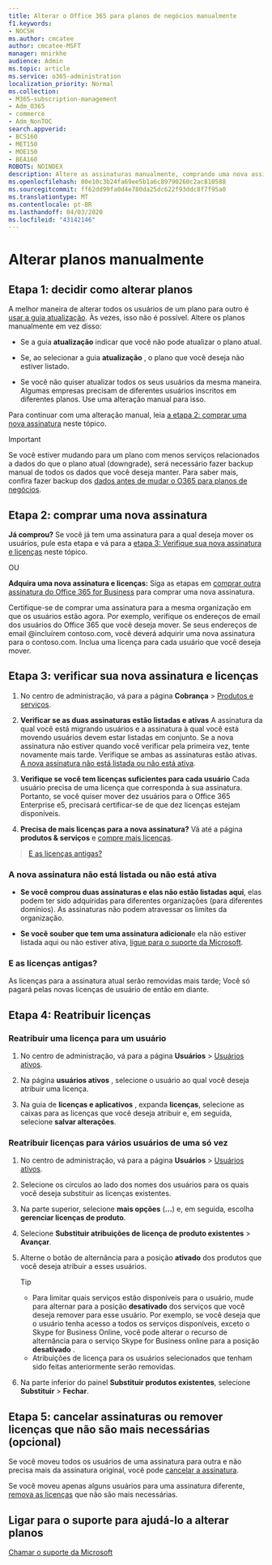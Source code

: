 ```yaml
---
title: Alterar o Office 365 para planos de negócios manualmente
f1.keywords:
- NOCSH
ms.author: cmcatee
author: cmcatee-MSFT
manager: mnirkhe
audience: Admin
ms.topic: article
ms.service: o365-administration
localization_priority: Normal
ms.collection:
- M365-subscription-management
- Adm_O365
- commerce
- Adm_NonTOC
search.appverid:
- BCS160
- MET150
- MOE150
- BEA160
ROBOTS: NOINDEX
description: Altere as assinaturas manualmente, comprando uma nova assinatura e garantindo que ambas as assinaturas estejam listadas e ativas.
ms.openlocfilehash: 80e10c3b24fa69ee5b1a6c89790260c2ac810588
ms.sourcegitcommit: ff62dd99fa0d4e780da25dc622f93ddc8f7f95a0
ms.translationtype: MT
ms.contentlocale: pt-BR
ms.lasthandoff: 04/03/2020
ms.locfileid: "43142146"
---
```

# <a name="change-plans-manually"></a>Alterar planos manualmente

## <a name="step-1-decide-how-to-change-plans"></a>Etapa 1: decidir como alterar planos

A melhor maneira de alterar todos os usuários de um plano para outro é [usar a guia atualização](upgrade-to-different-plan.md). Às vezes, isso não é possível. Altere os planos manualmente em vez disso:

- Se a guia **atualização** indicar que você não pode atualizar o plano atual.

- Se, ao selecionar a guia **atualização** , o plano que você deseja não estiver listado.

- Se você não quiser atualizar todos os seus usuários da mesma maneira. Algumas empresas precisam de diferentes usuários inscritos em diferentes planos. Use uma alteração manual para isso.

Para continuar com uma alteração manual, leia [a etapa 2: comprar uma nova assinatura](#step-2-buy-a-new-subscription) neste tópico.

> [!IMPORTANT]
> Se você estiver mudando para um plano com menos serviços relacionados a dados do que o plano atual (downgrade), será necessário fazer backup manual de todos os dados que você deseja manter. Para saber mais, confira fazer backup dos [dados antes de mudar o O365 para planos de negócios](back-up-data-before-switching-plans.md).

## <a name="step-2-buy-a-new-subscription"></a>Etapa 2: comprar uma nova assinatura

**Já comprou?** Se você já tem uma assinatura para a qual deseja mover os usuários, pule esta etapa e vá para a [etapa 3: Verifique sua nova assinatura e licenças](#step-3-check-your-new-subscription-and-licenses) neste tópico.

OU

**Adquira uma nova assinatura e licenças:** Siga as etapas em [comprar outra assinatura do Office 365 for Business](../buy-another-subscription.md) para comprar uma nova assinatura.

Certifique-se de comprar uma assinatura para a mesma organização em que os usuários estão agora. Por exemplo, verifique os endereços de email dos usuários do Office 365 que você deseja mover. Se seus endereços de email \@incluírem contoso.com, você deverá adquirir uma nova assinatura para o contoso.com.
Inclua uma licença para cada usuário que você deseja mover.

## <a name="step-3-check-your-new-subscription-and-licenses"></a>Etapa 3: verificar sua nova assinatura e licenças

1. No centro de administração, vá para a página **Cobrança** \> <a href="https://go.microsoft.com/fwlink/p/?linkid=842054" target="_blank">Produtos e serviços</a>.

2. **Verificar se as duas assinaturas estão listadas e ativas** A assinatura da qual você está migrando usuários e a assinatura à qual você está movendo usuários devem estar listadas em conjunto. Se a nova assinatura não estiver quando você verificar pela primeira vez, tente novamente mais tarde. Verifique se ambas as assinaturas estão ativas. [A nova assinatura não está listada ou não está ativa](#the-new-subscription-isnt-listed-or-isnt-active).

3. **Verifique se você tem licenças suficientes para cada usuário** Cada usuário precisa de uma licença que corresponda à sua assinatura. Portanto, se você quiser mover dez usuários para o Office 365 Enterprise e5, precisará certificar-se de que dez licenças estejam disponíveis.

4. **Precisa de mais licenças para a nova assinatura?**
   Vá até a página **produtos & serviços** e [compre mais licenças](../licenses/buy-licenses.md).

> [E as licenças antigas?](#what-about-the-old-licenses)

### <a name="the-new-subscription-isnt-listed-or-isnt-active"></a>A nova assinatura não está listada ou não está ativa

- **Se você comprou duas assinaturas e elas não estão listadas aqui**, elas podem ter sido adquiridas para diferentes organizações (para diferentes domínios). As assinaturas não podem atravessar os limites da organização.

- **Se você souber que tem uma assinatura adicional**e ela não estiver listada aqui ou não estiver ativa, [ligue para o suporte da Microsoft](../../admin/contact-support-for-business-products.md).

### <a name="what-about-the-old-licenses"></a>E as licenças antigas?

As licenças para a assinatura atual serão removidas mais tarde; Você só pagará pelas novas licenças de usuário de então em diante.

## <a name="step-4-reassign-licenses"></a>Etapa 4: Reatribuir licenças

### <a name="reassign-a-license-for-one-user"></a>Reatribuir uma licença para um usuário

1. No centro de administração, vá para a página **Usuários** \> <a href="https://go.microsoft.com/fwlink/p/?linkid=834822" target="_blank">Usuários ativos</a>.

2. Na página **usuários ativos** , selecione o usuário ao qual você deseja atribuir uma licença.

3. Na guia de **licenças e aplicativos** , expanda **licenças**, selecione as caixas para as licenças que você deseja atribuir e, em seguida, selecione **salvar alterações**.

### <a name="reassign-licenses-for-multiple-users-at-once"></a>Reatribuir licenças para vários usuários de uma só vez

1. No centro de administração, vá para a página **Usuários** \> <a href="https://go.microsoft.com/fwlink/p/?linkid=834822" target="_blank">Usuários ativos</a>.

2. Selecione os círculos ao lado dos nomes dos usuários para os quais você deseja substituir as licenças existentes.

3. Na parte superior, selecione **mais opções** (**...**) e, em seguida, escolha **gerenciar licenças de produto**.

4. Selecione **Substituir atribuições de licença de produto existentes** \> **Avançar**.

5. Alterne o botão de alternância para a posição **ativado** dos produtos que você deseja atribuir a esses usuários.

    > [!TIP]
    > - Para limitar quais serviços estão disponíveis para o usuário, mude para alternar para a posição **desativado** dos serviços que você deseja remover para esse usuário. Por exemplo, se você deseja que o usuário tenha acesso a todos os serviços disponíveis, exceto o Skype for Business Online, você pode alterar o recurso de alternância para o serviço Skype for Business online para a posição **desativado** .
    > - Atribuições de licença para os usuários selecionados que tenham sido feitas anteriormente serão removidas.

6. Na parte inferior do painel **Substituir produtos existentes**, selecione **Substituir** \> **Fechar**.

## <a name="step-5-cancel-subscriptions-or-remove-licenses-that-you-no-longer-need-optional"></a>Etapa 5: cancelar assinaturas ou remover licenças que não são mais necessárias (opcional)

Se você moveu todos os usuários de uma assinatura para outra e não precisa mais da assinatura original, você pode [cancelar a assinatura](cancel-your-subscription.md).

Se você moveu apenas alguns usuários para uma assinatura diferente, [remova as licenças](../licenses/remove-licenses-from-subscription.md) que não são mais necessárias.

## <a name="call-support-to-help-you-change-plans"></a>Ligar para o suporte para ajudá-lo a alterar planos

[Chamar o suporte da Microsoft](../../admin/contact-support-for-business-products.md)